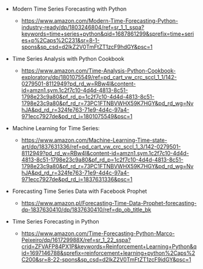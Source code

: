 - Modern Time Series Forecasting with Python
  - https://www.amazon.com/Modern-Time-Forecasting-Python-industry-ready/dp/1803246804/ref=sr_1_1_sspa?keywords=time+series+python&qid=1687861299&sprefix=time+series+p%2Caps%2C231&sr=8-1-spons&sp_csd=d2lkZ2V0TmFtZT1zcF9hdGY&psc=1

- Time Series Analysis with Python Cookbook
  - https://www.amazon.com/Time-Analysis-Python-Cookbook-exploratory/dp/1801075549/ref=pd_cart_vw_crc_sccl_1_1/142-0279501-8112949?pd_rd_w=RBw4I&content-id=amzn1.sym.1c2f7c10-4d4d-4813-8c51-1798e23c9a80&pf_rd_p=1c2f7c10-4d4d-4813-8c51-1798e23c9a80&pf_rd_r=73PC1FTNBVWHX59K7HGY&pd_rd_wg=NvhJA&pd_rd_r=324fe763-71e9-4d4c-97a4-971ecc7927de&pd_rd_i=1801075549&psc=1

- Machine Learning for Time Series:
  - https://www.amazon.com/Machine-Learning-Time-state-art/dp/1837631336/ref=pd_cart_vw_crc_sccl_1_3/142-0279501-8112949?pd_rd_w=RBw4I&content-id=amzn1.sym.1c2f7c10-4d4d-4813-8c51-1798e23c9a80&pf_rd_p=1c2f7c10-4d4d-4813-8c51-1798e23c9a80&pf_rd_r=73PC1FTNBVWHX59K7HGY&pd_rd_wg=NvhJA&pd_rd_r=324fe763-71e9-4d4c-97a4-971ecc7927de&pd_rd_i=1837631336&psc=1

- Forecasting Time Series Data with Facebook Prophet
  - https://www.amazon.pl/Forecasting-Time-Data-Prophet-forecasting-dp-1837630410/dp/1837630410/ref=dp_ob_title_bk

- Time Series Forecasting in Python
  - https://www.amazon.com/Time-Forecasting-Python-Marco-Peixeiro/dp/161729988X/ref=sr_1_22_sspa?crid=ZFVAFP84PX1P&keywords=Reinforcement+Learning+Python&qid=1697146788&sprefix=reinforcement+learning+python%2Caps%2C200&sr=8-22-spons&sp_csd=d2lkZ2V0TmFtZT1zcF9idGY&psc=1
